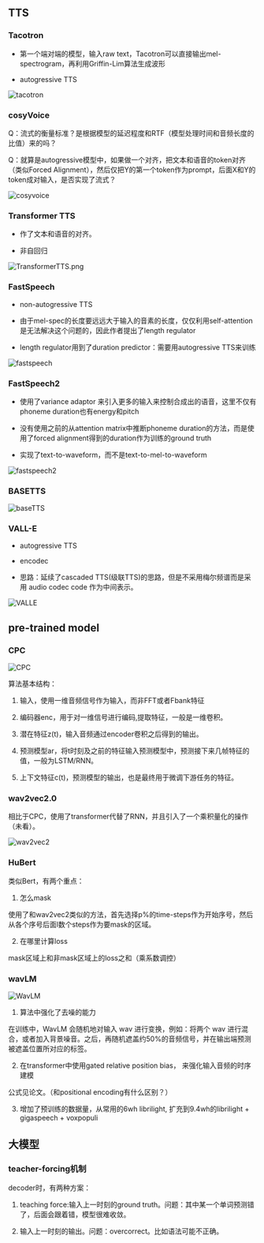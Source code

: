 ## TTS

### Tacotron

- 第一个端对端的模型，输入raw text，Tacotron可以直接输出mel-spectrogram，再利用Griffin-Lim算法生成波形

- autogressive TTS

![tacotron](tacotron.png)

### cosyVoice

Q：流式的衡量标准？是根据模型的延迟程度和RTF（模型处理时间和音频长度的比值）来的吗？

Q：就算是autogressive模型中，如果做一个对齐，把文本和语音的token对齐（类似Forced Alignment），然后仅把Y的第一个token作为prompt，后面X和Y的token成对输入，是否实现了流式？

![cosyvoice](cosyvoice.png)

### Transformer TTS 

- 作了文本和语音的对齐。

- 非自回归

![TransformerTTS.png](TransformerTTS.png)

### FastSpeech

- non-autogressive TTS

- 由于mel-spec的长度要远远大于输入的音素的长度，仅仅利用self-attention是无法解决这个问题的，因此作者提出了length regulator

- length regulator用到了duration predictor：需要用autogressive TTS来训练

![fastspeech](fastspeech.png)


### FastSpeech2

- 使用了variance adaptor 来引入更多的输入来控制合成出的语音，这里不仅有phoneme duration也有energy和pitch

- 没有使用之前的从attention matrix中推断phoneme duration的方法，而是使用了forced alignment得到的duration作为训练的ground truth

- 实现了text-to-waveform，而不是text-to-mel-to-waveform

![fastspeech2](fastspeech2.png)

### BASETTS

![baseTTS](baseTTS.png)


### VALL-E

- autogressive TTS

- encodec

- 思路：延续了cascaded TTS(级联TTS)的思路，但是不采用梅尔频谱而是采用 audio codec code 作为中间表示。

![VALLE](VALLE.png)

## pre-trained model

### CPC
![CPC](CPC.png)

算法基本结构：

1. 输入，使用一维音频信号作为输入，而非FFT或者Fbank特征

2. 编码器enc，用于对一维信号进行编码,提取特征，一般是一维卷积。

3. 潜在特征z(t)，输入音频通过encoder卷积之后得到的输出。

4. 预测模型ar，将t时刻及之前的特征输入预测模型中，预测接下来几帧特征的值，一般为LSTM/RNN。

5. 上下文特征c(t)，预测模型的输出，也是最终用于微调下游任务的特征。

### wav2vec2.0

相比于CPC，使用了transformer代替了RNN，并且引入了一个乘积量化的操作（未看）。

![wav2vec2](wav2vec2.png)

### HuBert

类似Bert，有两个重点：

1. 怎么mask

使用了和wav2vec2类似的方法，首先选择p%的time-steps作为开始序号，然后从各个序号后面l数个steps作为要mask的区域。

2. 在哪里计算loss

mask区域上和非mask区域上的loss之和（乘系数调控）

### wavLM

![WavLM](WavLM.png)

1. 算法中强化了去噪的能力

在训练中，WavLM 会随机地对输入 wav 进行变换，例如：将两个 wav 进行混合，或者加入背景噪音。之后，再随机遮盖约50%的音频信号，并在输出端预测被遮盖位置所对应的标签。

2. 在transformer中使用gated relative position bias， 来强化输入音频的时序建模

公式见论文。（和positional encoding有什么区别？）

3. 增加了预训练的数据量，从常用的6wh librilight, 扩充到9.4wh的librilight + gigaspeech + voxpopuli



## 大模型
### teacher-forcing机制

decoder时，有两种方案：

1. teaching force:输入上一时刻的ground truth。问题：其中某一个单词预测错了，后面会跟着错，模型很难收敛。

2. 输入上一时刻的输出。问题：overcorrect。比如语法可能不正确。


